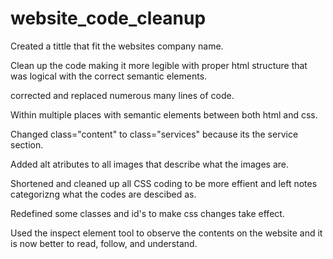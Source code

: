# website_code_cleanup

Created a tittle that fit the websites company name.

Clean up the code making it more legible with proper html structure that was logical with the correct semantic elements.

corrected and replaced numerous many lines of code.

Within multiple places with semantic elements between both html and css.

Changed class="content" to class="services" because its the service section.

Added alt atributes to all images that describe what the images are.

Shortened and cleaned up all CSS coding to be more effient and left notes categorizng what the codes are descibed as.

Redefined some classes and id's to make css changes take effect.

Used the inspect element tool to observe the contents on the website and it is now better to read, follow, and understand.
